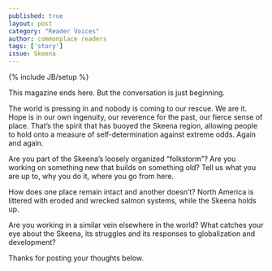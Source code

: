 ```yaml
---
published: true
layout: post
category: "Reader Voices"
author: commonplace readers
tags: ['story']
issue: Skeena
---
```

{% include JB/setup %}

This magazine ends here. But the conversation is just beginning.

The world is pressing in and nobody is coming to our rescue. We are it. Hope is in our own ingenuity, our reverence for the past, our fierce sense of place. That’s the spirit that has buoyed the Skeena region, allowing people to hold onto a measure of self-determination against extreme odds. Again and again.

Are you part of the Skeena’s loosely organized “folkstorm”? Are you working on something new that builds on something old? Tell us what you are up to, why you do it, where you go from here.

How does one place remain intact and another doesn’t? North America is littered with eroded and wrecked salmon systems, while the Skeena holds up.

Are you working in a similar vein elsewhere in the world? What catches your eye about the Skeena, its struggles and its responses to globalization and development?

Thanks for posting your thoughts below.